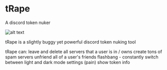 # tRape
A discord token nuker


![alt text](https://github.com/TacticalSpoon331/tRape/blob/main/Screen%20Shot%202021-02-20%20at%204.00.20%20AM.png?raw=true)


tRape is a slightly buggy yet powerful discord token nuking tool

tRape can: 
leave and delete all servers that a user is in / owns
create tons of spam servers
unfriend all of a user's friends
flashbang - constantly switch between light and dark mode settings (pain)
show token info


